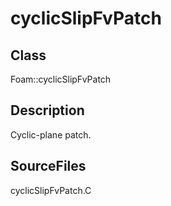 # cyclicSlipFvPatch 
## Class
Foam::cyclicSlipFvPatch

## Description
Cyclic-plane patch.

## SourceFiles
cyclicSlipFvPatch.C

